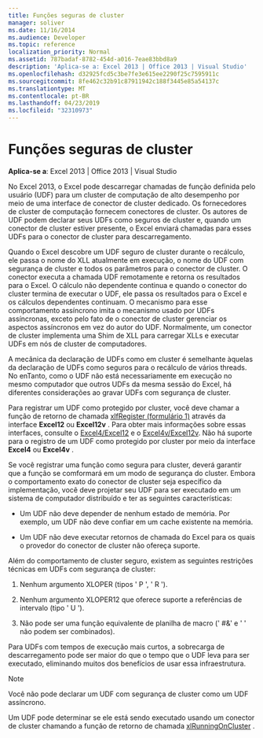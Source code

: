 ```yaml
---
title: Funções seguras de cluster
manager: soliver
ms.date: 11/16/2014
ms.audience: Developer
ms.topic: reference
localization_priority: Normal
ms.assetid: 787badaf-8782-454d-a016-7eae83bbd8a9
description: 'Aplica-se a: Excel 2013 | Office 2013 | Visual Studio'
ms.openlocfilehash: d32925fcd5c3be7fe3e615ee2290f25c7595911c
ms.sourcegitcommit: 8fe462c32b91c87911942c188f3445e85a54137c
ms.translationtype: MT
ms.contentlocale: pt-BR
ms.lasthandoff: 04/23/2019
ms.locfileid: "32310973"
---
```

# <a name="cluster-safe-functions"></a>Funções seguras de cluster

**Aplica-se a**: Excel 2013 | Office 2013 | Visual Studio 
  
No Excel 2013, o Excel pode descarregar chamadas de função definida pelo usuário (UDF) para um cluster de computação de alto desempenho por meio de uma interface de conector de cluster dedicado. Os fornecedores de cluster de computação fornecem conectores de cluster. Os autores de UDF podem declarar seus UDFs como seguros de cluster e, quando um conector de cluster estiver presente, o Excel enviará chamadas para esses UDFs para o conector de cluster para descarregamento.
  
Quando o Excel descobre um UDF seguro de cluster durante o recálculo, ele passa o nome do XLL atualmente em execução, o nome do UDF com segurança de cluster e todos os parâmetros para o conector de cluster. O conector executa a chamada UDF remotamente e retorna os resultados para o Excel. O cálculo não dependente continua e quando o conector do cluster termina de executar o UDF, ele passa os resultados para o Excel e os cálculos dependentes continuam. O mecanismo para esse comportamento assíncrono imita o mecanismo usado por UDFs assíncronas, exceto pelo fato de o conector de cluster gerenciar os aspectos assíncronos em vez do autor do UDF. Normalmente, um conector de cluster implementa uma Shim de XLL para carregar XLLs e executar UDFs em nós de cluster de computadores.
  
A mecânica da declaração de UDFs como em cluster é semelhante àquelas da declaração de UDFs como seguros para o recálculo de vários threads. No enTanto, como o UDF não está necessariamente em execução no mesmo computador que outros UDFs da mesma sessão do Excel, há diferentes considerações ao gravar UDFs com segurança de cluster.
  
Para registrar um UDF como protegido por cluster, você deve chamar a função de retorno de chamada [xlfRegister (formulário 1)](xlfregister-form-1.md) através da interface **Excel12** ou **Excel12v** . Para obter mais informações sobre essas interfaces, consulte o [Excel4/Excel12](excel4-excel12.md) e o [Excel4v/Excel12v](excel4v-excel12v.md). Não há suporte para o registro de um UDF como protegido por cluster por meio da interface **Excel4** ou **Excel4v** . 
  
Se você registrar uma função como segura para cluster, deverá garantir que a função se comformará em um modo de segurança do cluster. Embora o comportamento exato do conector de cluster seja específico da implementação, você deve projetar seu UDF para ser executado em um sistema de computador distribuído e ter as seguintes características:
  
- Um UDF não deve depender de nenhum estado de memória. Por exemplo, um UDF não deve confiar em um cache existente na memória.
    
- Um UDF não deve executar retornos de chamada do Excel para os quais o provedor do conector de cluster não ofereça suporte.
    
Além do comportamento de cluster seguro, existem as seguintes restrições técnicas em UDFs com segurança de cluster:
  
1. Nenhum argumento XLOPER (tipos ' P ', ' R ').
    
2. Nenhum argumento XLOPER12 que oferece suporte a referências de intervalo (tipo ' U ').
    
3. Não pode ser uma função equivalente de planilha de macro (' #&amp;' e ' ' não podem ser combinados).
    
Para UDFs com tempos de execução mais curtos, a sobrecarga de descarregamento pode ser maior do que o tempo que o UDF leva para ser executado, eliminando muitos dos benefícios de usar essa infraestrutura.
  
> [!NOTE]
> Você não pode declarar um UDF com segurança de cluster como um UDF assíncrono. 
  
Um UDF pode determinar se ele está sendo executado usando um conector de cluster chamando a função de retorno de chamada [xlRunningOnCluster](xlrunningoncluster.md) . 
  

